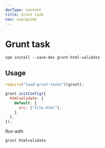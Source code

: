 ```yaml
---
docType: content
title: Grunt task
nav: userguide
---
```


# Grunt task

    npm install --save-dev grunt-html-validate

## Usage

```js nocompile
require("load-grunt-tasks")(grunt);

grunt.initConfig({
  htmlvalidate: {
    default: {
      src: ["file.html"],
    },
  },
});
```

Run with

    grunt htmlvalidate
